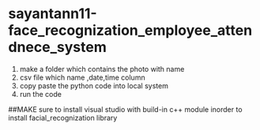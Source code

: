 # sayantann11-face_recognization_employee_attendnece_system
1. make a folder which contains the photo with name 
2. csv file which name ,date,time column 
3. copy paste the python code into local system 
4. run the code 




##MAKE sure to install visual studio with build-in c++ module inorder to install facial_recognization library
